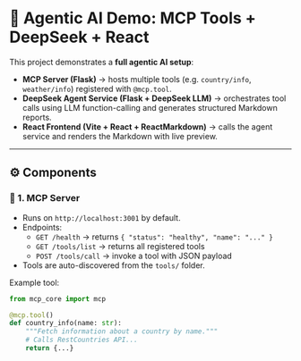 # 🧠 Agentic AI Demo: MCP Tools + DeepSeek + React

This project demonstrates a **full agentic AI setup**:

- **MCP Server (Flask)** → hosts multiple tools (e.g. `country/info`, `weather/info`) registered with `@mcp.tool`.
- **DeepSeek Agent Service (Flask + DeepSeek LLM)** → orchestrates tool calls using LLM function-calling and generates structured Markdown reports.
- **React Frontend (Vite + React + ReactMarkdown)** → calls the agent service and renders the Markdown with live preview.

---

## ⚙️ Components

### 🔹 1. MCP Server
- Runs on `http://localhost:3001` by default.
- Endpoints:
  - `GET /health` → returns `{ "status": "healthy", "name": "..." }`
  - `GET /tools/list` → returns all registered tools
  - `POST /tools/call` → invoke a tool with JSON payload
- Tools are auto-discovered from the `tools/` folder.

Example tool:
```python
from mcp_core import mcp

@mcp.tool()
def country_info(name: str):
    """Fetch information about a country by name."""
    # Calls RestCountries API...
    return {...}
